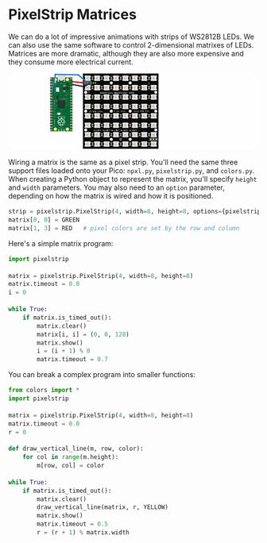 # PixelStrip Matrices

We can do a lot of impressive animations with strips of WS2812B LEDs.  We can also use the same software to control 2-dimensional matrixes of LEDs.  Matrices are more dramatic, although they are also more expensive and they consume more electrical current.

![matrix_setup](./img/matrix_setup_33.jpg)

Wiring a matrix is the same as a pixel strip.  You'll need the same three support files loaded onto your Pico:  `npxl.py`, `pixelstrip.py`, and `colors.py`.  When creating a Python object to represent the matrix, you'll specify `height` and `width` parameters. You may also need to an `option` parameter, depending on how the matrix is wired and how it is positioned.

```python
strip = pixelstrip.PixelStrip(4, width=8, height=8, options={pixelstrip.MATRIX_TOP, pixelstrip.MATRIX_LEFT})
matrix[0, 0] = GREEN  
matrix[1, 3] = RED   # pixel colors are set by the row and column
```

Here's a simple matrix program:

```python
import pixelstrip

matrix = pixelstrip.PixelStrip(4, width=8, height=8)
matrix.timeout = 0.0
i = 0

while True:
    if matrix.is_timed_out():
        matrix.clear()
        matrix[i, i] = (0, 0, 128)
        matrix.show()
        i = (i + 1) % 8
        matrix.timeout = 0.7
```

You can break a complex program into smaller functions:

```python
from colors import *
import pixelstrip

matrix = pixelstrip.PixelStrip(4, width=8, height=8)
matrix.timeout = 0.0
r = 0

def draw_vertical_line(m, row, color):
    for col in range(m.height):
        m[row, col] = color

while True:
    if matrix.is_timed_out():
        matrix.clear()
        draw_vertical_line(matrix, r, YELLOW)
        matrix.show()
        matrix.timeout = 0.5
        r = (r + 1) % matrix.width
```

